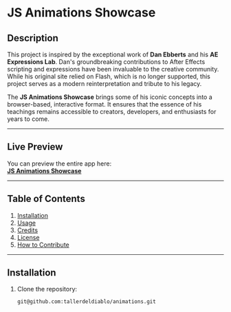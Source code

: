 # JS Animations Showcase

## **Description**
This project is inspired by the exceptional work of **Dan Ebberts** and his **AE Expressions Lab**. Dan's groundbreaking contributions to After Effects scripting and expressions have been invaluable to the creative community. While his original site relied on Flash, which is no longer supported, this project serves as a modern reinterpretation and tribute to his legacy.

The **JS Animations Showcase** brings some of his iconic concepts into a browser-based, interactive format. It ensures that the essence of his teachings remains accessible to creators, developers, and enthusiasts for years to come.

---

## **Live Preview**
You can preview the entire app here:  
[**JS Animations Showcase**](https://tallerdeldiablo.github.io/animations/)

---

## **Table of Contents**
1. [Installation](#installation)
2. [Usage](#usage)
3. [Credits](#credits)
4. [License](#license)
5. [How to Contribute](#how-to-contribute)

---

## **Installation**
1. Clone the repository:
   ```bash
   git@github.com:tallerdeldiablo/animations.git
